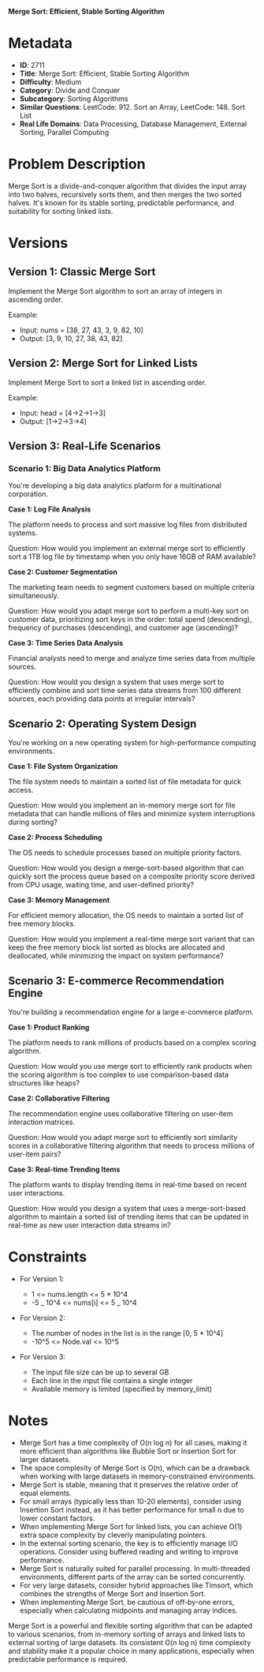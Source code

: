 **Merge Sort: Efficient, Stable Sorting Algorithm**

# Metadata

- **ID**: 2711
- **Title**: Merge Sort: Efficient, Stable Sorting Algorithm
- **Difficulty**: Medium
- **Category**: Divide and Conquer
- **Subcategory**: Sorting Algorithms
- **Similar Questions**: LeetCode: 912. Sort an Array, LeetCode: 148. Sort List
- **Real Life Domains**: Data Processing, Database Management, External Sorting, Parallel Computing

# Problem Description

Merge Sort is a divide-and-conquer algorithm that divides the input array into two halves, recursively sorts them, and then merges the two sorted halves. It's known for its stable sorting, predictable performance, and suitability for sorting linked lists.

# Versions

## Version 1: Classic Merge Sort

Implement the Merge Sort algorithm to sort an array of integers in ascending order.

Example:

- Input: nums = [38, 27, 43, 3, 9, 82, 10]
- Output: [3, 9, 10, 27, 38, 43, 82]

## Version 2: Merge Sort for Linked Lists

Implement Merge Sort to sort a linked list in ascending order.

Example:

- Input: head = [4->2->1->3]
- Output: [1->2->3->4]

## Version 3: Real-Life Scenarios

### Scenario 1: Big Data Analytics Platform

You're developing a big data analytics platform for a multinational corporation.

**Case 1: Log File Analysis**

The platform needs to process and sort massive log files from distributed systems.

Question: How would you implement an external merge sort to efficiently sort a 1TB log file by timestamp when you only have 16GB of RAM available?

**Case 2: Customer Segmentation**

The marketing team needs to segment customers based on multiple criteria simultaneously.

Question: How would you adapt merge sort to perform a multi-key sort on customer data, prioritizing sort keys in the order: total spend (descending), frequency of purchases (descending), and customer age (ascending)?

**Case 3: Time Series Data Analysis**

Financial analysts need to merge and analyze time series data from multiple sources.

Question: How would you design a system that uses merge sort to efficiently combine and sort time series data streams from 100 different sources, each providing data points at irregular intervals?

## Scenario 2: Operating System Design

You're working on a new operating system for high-performance computing environments.

**Case 1: File System Organization**

The file system needs to maintain a sorted list of file metadata for quick access.

Question: How would you implement an in-memory merge sort for file metadata that can handle millions of files and minimize system interruptions during sorting?

**Case 2: Process Scheduling**

The OS needs to schedule processes based on multiple priority factors.

Question: How would you design a merge-sort-based algorithm that can quickly sort the process queue based on a composite priority score derived from CPU usage, waiting time, and user-defined priority?

**Case 3: Memory Management**

For efficient memory allocation, the OS needs to maintain a sorted list of free memory blocks.

Question: How would you implement a real-time merge sort variant that can keep the free memory block list sorted as blocks are allocated and deallocated, while minimizing the impact on system performance?

## Scenario 3: E-commerce Recommendation Engine

You're building a recommendation engine for a large e-commerce platform.

**Case 1: Product Ranking**

The platform needs to rank millions of products based on a complex scoring algorithm.

Question: How would you use merge sort to efficiently rank products when the scoring algorithm is too complex to use comparison-based data structures like heaps?

**Case 2: Collaborative Filtering**

The recommendation engine uses collaborative filtering on user-item interaction matrices.

Question: How would you adapt merge sort to efficiently sort similarity scores in a collaborative filtering algorithm that needs to process millions of user-item pairs?

**Case 3: Real-time Trending Items**

The platform wants to display trending items in real-time based on recent user interactions.

Question: How would you design a system that uses a merge-sort-based algorithm to maintain a sorted list of trending items that can be updated in real-time as new user interaction data streams in?

# Constraints

- For Version 1:

  - 1 <= nums.length <= 5 \* 10^4
  - -5 _ 10^4 <= nums[i] <= 5 _ 10^4

- For Version 2:

  - The number of nodes in the list is in the range [0, 5 * 10^4]
  - -10^5 <= Node.val <= 10^5

- For Version 3:
  - The input file size can be up to several GB
  - Each line in the input file contains a single integer
  - Available memory is limited (specified by memory_limit)

# Notes

- Merge Sort has a time complexity of O(n log n) for all cases, making it more efficient than algorithms like Bubble Sort or Insertion Sort for larger datasets.
- The space complexity of Merge Sort is O(n), which can be a drawback when working with large datasets in memory-constrained environments.
- Merge Sort is stable, meaning that it preserves the relative order of equal elements.
- For small arrays (typically less than 10-20 elements), consider using Insertion Sort instead, as it has better performance for small n due to lower constant factors.
- When implementing Merge Sort for linked lists, you can achieve O(1) extra space complexity by cleverly manipulating pointers.
- In the external sorting scenario, the key is to efficiently manage I/O operations. Consider using buffered reading and writing to improve performance.
- Merge Sort is naturally suited for parallel processing. In multi-threaded environments, different parts of the array can be sorted concurrently.
- For very large datasets, consider hybrid approaches like Timsort, which combines the strengths of Merge Sort and Insertion Sort.
- When implementing Merge Sort, be cautious of off-by-one errors, especially when calculating midpoints and managing array indices.

Merge Sort is a powerful and flexible sorting algorithm that can be adapted to various scenarios, from in-memory sorting of arrays and linked lists to external sorting of large datasets. Its consistent O(n log n) time complexity and stability make it a popular choice in many applications, especially when predictable performance is required.
